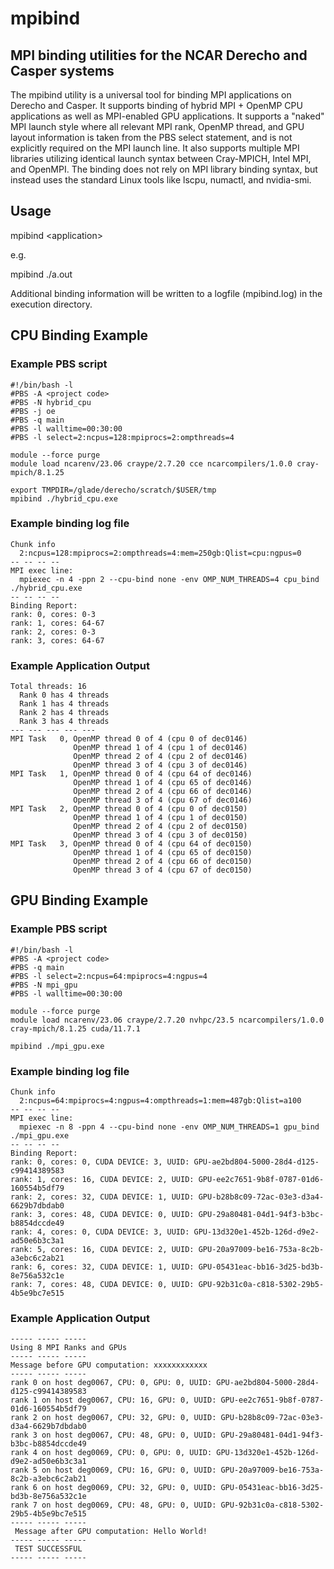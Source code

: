 # mpibind
## MPI binding utilities for the NCAR Derecho and Casper systems
The mpibind utility is a universal tool for binding MPI applications on Derecho and Casper. It supports binding of hybrid MPI + OpenMP CPU applications as well as MPI-enabled GPU applications. It supports a "naked" MPI launch style where all relevant MPI rank, OpenMP thread, and GPU layout information is taken from the PBS select statement, and is not explicitly required on the MPI launch line. It also supports multiple MPI libraries utilizing identical launch syntax between Cray-MPICH, Intel MPI, and OpenMPI. The binding does not rely on MPI library binding syntax, but instead uses the standard Linux tools like lscpu, numactl, and nvidia-smi.

## Usage
mpibind \<application\>

e.g.

mpibind ./a.out

Additional binding information will be written to a logfile (mpibind.log) in the execution directory.

## CPU Binding Example
### Example PBS script

```shell
#!/bin/bash -l
#PBS -A <project code>
#PBS -N hybrid_cpu
#PBS -j oe
#PBS -q main
#PBS -l walltime=00:30:00
#PBS -l select=2:ncpus=128:mpiprocs=2:ompthreads=4

module --force purge
module load ncarenv/23.06 craype/2.7.20 cce ncarcompilers/1.0.0 cray-mpich/8.1.25

export TMPDIR=/glade/derecho/scratch/$USER/tmp
mpibind ./hybrid_cpu.exe
```

### Example binding log file
```
Chunk info
  2:ncpus=128:mpiprocs=2:ompthreads=4:mem=250gb:Qlist=cpu:ngpus=0
-- -- -- --
MPI exec line:
  mpiexec -n 4 -ppn 2 --cpu-bind none -env OMP_NUM_THREADS=4 cpu_bind ./hybrid_cpu.exe
-- -- -- --
Binding Report:
rank: 0, cores: 0-3
rank: 1, cores: 64-67
rank: 2, cores: 0-3
rank: 3, cores: 64-67
```

### Example Application Output
```
Total threads: 16
  Rank 0 has 4 threads
  Rank 1 has 4 threads
  Rank 2 has 4 threads
  Rank 3 has 4 threads
--- --- --- --- ---
MPI Task   0, OpenMP thread 0 of 4 (cpu 0 of dec0146)
              OpenMP thread 1 of 4 (cpu 1 of dec0146)
              OpenMP thread 2 of 4 (cpu 2 of dec0146)
              OpenMP thread 3 of 4 (cpu 3 of dec0146)
MPI Task   1, OpenMP thread 0 of 4 (cpu 64 of dec0146)
              OpenMP thread 1 of 4 (cpu 65 of dec0146)
              OpenMP thread 2 of 4 (cpu 66 of dec0146)
              OpenMP thread 3 of 4 (cpu 67 of dec0146)
MPI Task   2, OpenMP thread 0 of 4 (cpu 0 of dec0150)
              OpenMP thread 1 of 4 (cpu 1 of dec0150)
              OpenMP thread 2 of 4 (cpu 2 of dec0150)
              OpenMP thread 3 of 4 (cpu 3 of dec0150)
MPI Task   3, OpenMP thread 0 of 4 (cpu 64 of dec0150)
              OpenMP thread 1 of 4 (cpu 65 of dec0150)
              OpenMP thread 2 of 4 (cpu 66 of dec0150)
              OpenMP thread 3 of 4 (cpu 67 of dec0150)
```

## GPU Binding Example
### Example PBS script
```shell
#!/bin/bash -l
#PBS -A <project code>
#PBS -q main
#PBS -l select=2:ncpus=64:mpiprocs=4:ngpus=4
#PBS -N mpi_gpu
#PBS -l walltime=00:30:00

module --force purge
module load ncarenv/23.06 craype/2.7.20 nvhpc/23.5 ncarcompilers/1.0.0 cray-mpich/8.1.25 cuda/11.7.1

mpibind ./mpi_gpu.exe
```

### Example binding log file
```
Chunk info
  2:ncpus=64:mpiprocs=4:ngpus=4:ompthreads=1:mem=487gb:Qlist=a100
-- -- -- --
MPI exec line:
  mpiexec -n 8 -ppn 4 --cpu-bind none -env OMP_NUM_THREADS=1 gpu_bind ./mpi_gpu.exe
-- -- -- --
Binding Report:
rank: 0, cores: 0, CUDA DEVICE: 3, UUID: GPU-ae2bd804-5000-28d4-d125-c99414389583
rank: 1, cores: 16, CUDA DEVICE: 2, UUID: GPU-ee2c7651-9b8f-0787-01d6-160554b5df79
rank: 2, cores: 32, CUDA DEVICE: 1, UUID: GPU-b28b8c09-72ac-03e3-d3a4-6629b7dbdab0
rank: 3, cores: 48, CUDA DEVICE: 0, UUID: GPU-29a80481-04d1-94f3-b3bc-b8854dccde49
rank: 4, cores: 0, CUDA DEVICE: 3, UUID: GPU-13d320e1-452b-126d-d9e2-ad50e6b3c3a1
rank: 5, cores: 16, CUDA DEVICE: 2, UUID: GPU-20a97009-be16-753a-8c2b-a3ebc6c2ab21
rank: 6, cores: 32, CUDA DEVICE: 1, UUID: GPU-05431eac-bb16-3d25-bd3b-8e756a532c1e
rank: 7, cores: 48, CUDA DEVICE: 0, UUID: GPU-92b31c0a-c818-5302-29b5-4b5e9bc7e515
```

### Example Application Output
```
----- ----- -----
Using 8 MPI Ranks and GPUs
----- ----- -----
Message before GPU computation: xxxxxxxxxxxx
----- ----- -----
rank 0 on host deg0067, CPU: 0, GPU: 0, UUID: GPU-ae2bd804-5000-28d4-d125-c99414389583
rank 1 on host deg0067, CPU: 16, GPU: 0, UUID: GPU-ee2c7651-9b8f-0787-01d6-160554b5df79
rank 2 on host deg0067, CPU: 32, GPU: 0, UUID: GPU-b28b8c09-72ac-03e3-d3a4-6629b7dbdab0
rank 3 on host deg0067, CPU: 48, GPU: 0, UUID: GPU-29a80481-04d1-94f3-b3bc-b8854dccde49
rank 4 on host deg0069, CPU: 0, GPU: 0, UUID: GPU-13d320e1-452b-126d-d9e2-ad50e6b3c3a1
rank 5 on host deg0069, CPU: 16, GPU: 0, UUID: GPU-20a97009-be16-753a-8c2b-a3ebc6c2ab21
rank 6 on host deg0069, CPU: 32, GPU: 0, UUID: GPU-05431eac-bb16-3d25-bd3b-8e756a532c1e
rank 7 on host deg0069, CPU: 48, GPU: 0, UUID: GPU-92b31c0a-c818-5302-29b5-4b5e9bc7e515
----- ----- -----
 Message after GPU computation: Hello World!
----- ----- -----
 TEST SUCCESSFUL
----- ----- -----
